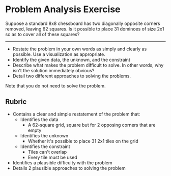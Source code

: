 # Problem Analysis Exercise

Suppose a standard 8x8 chessboard has two diagonally opposite corners removed, leaving 62 squares. Is it possible to place 31 dominoes of size 2x1 so as to cover all of these squares?

---

* Restate the problem in your own words as simply and clearly as possible. Use a visualization as appropriate.
* Identify the given data, the unknown, and the constraint
* Describe what makes the problem difficult to solve. In other words, why isn't the solution immediately obvious?
* Detail two different approaches to solving the problems.

Note that you do not need to solve the problem.

## Rubric

* Contains a clear and simple restatement of the problem that:
  * Identifies the data
    * A 62-square grid, square but for 2 opposing corners that are empty
  * Identifies the unknown
    * Whether it's possible to place 31 2x1 tiles on the grid
  * Identifies the constraint
    * Tiles can't overlap
    * Every tile must be used
* Identifies a plausible difficulty with the problem
* Details 2 plausible approaches to solving the problem
